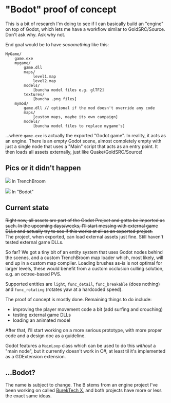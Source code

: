 
# "Bodot" proof of concept

This is a bit of research I'm doing to see if I can basically build an "engine" on top of Godot, which lets me have a workflow similar to GoldSRC/Source. Don't ask why. Ask why not.

End goal would be to have *sooomething* like this:
```
MyGame/
	game.exe
	mygame/
		game.dll
		maps/
			level1.map
			level2.map
		models/
			[buncha model files e.g. glTF2]
		textures/
			[buncha .png files]
	mymod/
		game.dll // optional if the mod doesn't override any code
		maps/
			[custom maps, maybe its own campaign]
		models/
			[buncha model files to replace mygame's]
```
...where `game.exe` is actually the exported "Godot game". In reality, it acts as an engine. There is an empty Godot scene, almost completely empty with just a single node that uses a "Main" script that acts as an entry point. It then loads all assets externally, just like Quake/GoldSRC/Source!

## Pics or it didn't happen

![](https://i.imgur.com/FoG1bcW.jpg)
In TrenchBroom

![](https://i.imgur.com/MJjZt5Y.jpg)
In "Bodot"

## Current state

~~Right now, all assets are part of the Godot Project and gotta be imported as such. In the upcoming days/weeks, I'll start messing with external game DLLs and actually try to see if this works at all as an exported project.~~  
The project, when exported, can load external assets just fine. Still haven't tested external game DLLs.

So far? We got a tiny bit of an entity system that uses Godot nodes behind the scenes, and a custom TrenchBroom map loader which, most likely, will end up in a custom map compiler. Loading brushes as-is is not optimal for larger levels, these would benefit from a custom occlusion culling solution, e.g. an octree-based PVS.

Supported entities are `light`, `func_detail`, `func_breakable` (does nothing) and `func_rotating` (rotates yaw at a hardcoded speed).

The proof of concept is mostly done. Remaining things to do include:
- improving the player movement code a bit (add surfing and crouching)
- testing external game DLLs
- loading an animated model

After that, I'll start working on a more serious prototype, with more proper code and a design doc as a guideline.

Godot features a `MainLoop` class which can be used to do this *without* a "main node", but it currently doesn't work in C#, at least til it's implemented as a GDExtension extension.

## ...Bodot?

The name is subject to change. The B stems from an engine project I've been working on called [BurekTech X](https://github.com/Admer456/btx-testbed), and both projects have more or less the exact same ideas.